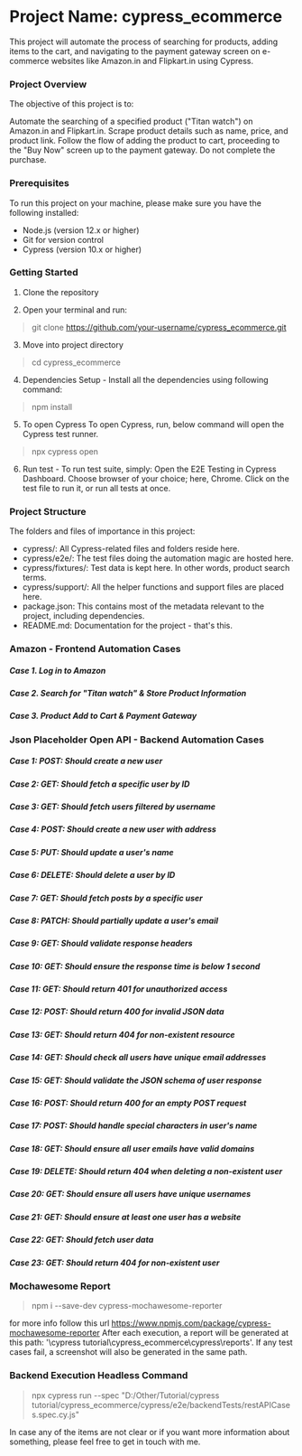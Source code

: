 # Project Name: cypress_ecommerce
This project will automate the process of searching for products, adding items to the cart, and navigating to the payment gateway screen on e-commerce websites like Amazon.in and Flipkart.in using Cypress.

### Project Overview
The objective of this project is to:

Automate the searching of a specified product ("Titan watch") on Amazon.in and Flipkart.in.
Scrape product details such as name, price, and product link.
Follow the flow of adding the product to cart, proceeding to the "Buy Now" screen up to the payment gateway. Do not complete the purchase.

### Prerequisites
To run this project on your machine, please make sure you have the following installed:

* Node.js (version 12.x or higher)
* Git for version control
* Cypress (version 10.x or higher)

### Getting Started
1. Clone the repository

2. Open your terminal and run:
> git clone https://github.com/your-username/cypress_ecommerce.git

3. Move into project directory
> cd cypress_ecommerce

4. Dependencies Setup - Install all the dependencies using following command:
> npm install

5. To open Cypress To open Cypress, run, below command will open the Cypress test runner.
> npx cypress open

6. Run test - To run test suite, simply:
Open the E2E Testing in Cypress Dashboard. Choose browser of your choice; here, Chrome. Click on the test file to run it, or run all tests at once.

### Project Structure
The folders and files of importance in this project:

* cypress/: All Cypress-related files and folders reside here.
* cypress/e2e/: The test files doing the automation magic are hosted here.
* cypress/fixtures/: Test data is kept here. In other words, product search terms.
* cypress/support/: All the helper functions and support files are placed here.
* package.json: This contains most of the metadata relevant to the project, including dependencies.
* README.md: Documentation for the project - that's this.

### Amazon - Frontend Automation Cases
##### Case 1. Log in to Amazon
##### Case 2. Search for "Titan watch" & Store Product Information
##### Case 3. Product Add to Cart & Payment Gateway

### Json Placeholder Open API - Backend Automation Cases
##### Case 1: POST: Should create a new user
##### Case 2: GET: Should fetch a specific user by ID
##### Case 3: GET: Should fetch users filtered by username
##### Case 4: POST: Should create a new user with address
##### Case 5: PUT: Should update a user's name
##### Case 6: DELETE: Should delete a user by ID
##### Case 7: GET: Should fetch posts by a specific user
##### Case 8: PATCH: Should partially update a user's email
##### Case 9: GET: Should validate response headers
##### Case 10: GET: Should ensure the response time is below 1 second
##### Case 11: GET: Should return 401 for unauthorized access
##### Case 12: POST: Should return 400 for invalid JSON data
##### Case 13: GET: Should return 404 for non-existent resource
##### Case 14: GET: Should check all users have unique email addresses
##### Case 15: GET: Should validate the JSON schema of user response
##### Case 16: POST: Should return 400 for an empty POST request
##### Case 17: POST: Should handle special characters in user's name
##### Case 18: GET: Should ensure all user emails have valid domains
##### Case 19: DELETE: Should return 404 when deleting a non-existent user
##### Case 20: GET: Should ensure all users have unique usernames
##### Case 21: GET: Should ensure at least one user has a website
##### Case 22: GET: Should fetch user data
##### Case 23: GET: Should return 404 for non-existent user

### Mochawesome Report
> npm i --save-dev cypress-mochawesome-reporter

for more info follow this url https://www.npmjs.com/package/cypress-mochawesome-reporter
After each execution, a report will be generated at this path: '\cypress tutorial\cypress_ecommerce\cypress\reports'. If any test cases fail, a screenshot will also be generated in the same path.

### Backend Execution Headless Command
> npx cypress run --spec "D:/Other/Tutorial/cypress tutorial/cypress_ecommerce/cypress/e2e/backendTests/restAPICases.spec.cy.js"

In case any of the items are not clear or if you want more information about something, please feel free to get in touch with me.

